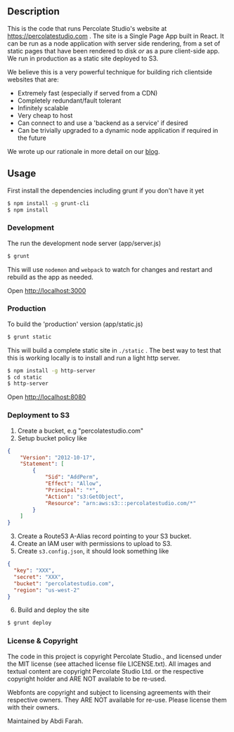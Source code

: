 ## Description

This is the code that runs Percolate Studio's website at https://percolatestudio.com . The site is a Single Page App built in React. It can be run as a node application with server side rendering, from a set of static pages that have been rendered to disk *or* as a pure client-side app. We run in production as a static site deployed to S3.

We believe this is a very powerful technique for building rich clientside websites that are:

* Extremely fast (especially if served from a CDN)
* Completely redundant/fault tolerant
* Infinitely scalable
* Very cheap to host
* Can connect to and use a 'backend as a service' if desired
* Can be trivially upgraded to a dynamic node application if required in the future

We wrote up our rationale in more detail on our [blog](http://blog.percolatestudio.com/engineering/architecting-better-landing-pages/).

## Usage

First install the dependencies including grunt if you don't have it yet

``` bash
$ npm install -g grunt-cli
$ npm install
```

### Development

The run the development node server (app/server.js)

``` bash
$ grunt
```

This will use `nodemon` and `webpack` to watch for changes and restart and rebuild as the app as needed.

Open [http://localhost:3000](http://localhost:3000)

### Production

To build the 'production' version (app/static.js)

``` bash
$ grunt static
```

This will build a complete static site in `./static` . The best way to test that this is working locally is to install and run a light http server.

``` bash
$ npm install -g http-server
$ cd static
$ http-server
```

Open [http://localhost:8080](http://localhost:8080)

### Deployment to S3

1. Create a bucket, e.g "percolatestudio.com"
2. Setup bucket policy like

``` json
{
	"Version": "2012-10-17",
	"Statement": [
		{
			"Sid": "AddPerm",
			"Effect": "Allow",
			"Principal": "*",
			"Action": "s3:GetObject",
			"Resource": "arn:aws:s3:::percolatestudio.com/*"
		}
	]
}
```

3. Create a Route53 A-Alias record pointing to your S3 bucket.
4. Create an IAM user with permissions to upload to S3.
5. Create `s3.config.json`, it should look something like

``` json
{
  "key": "XXX",
  "secret": "XXX",
  "bucket": "percolatestudio.com",
  "region": "us-west-2"
}
```

6. Build and deploy the site

``` bash
$ grunt deploy
```

### License & Copyright

The code in this project is copyright Percolate Studio., and licensed under the MIT license (see attached license file LICENSE.txt). All images and textual content are copyright Percolate Studio Ltd. or the respective copyright holder and ARE NOT available to be re-used.

Webfonts are copyright and subject to licensing agreements with their respective owners. They ARE NOT available for re-use. Please license them with their owners.

Maintained by Abdi Farah.
